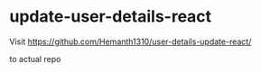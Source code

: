 # update-user-details-react

Visit https://github.com/Hemanth1310/user-details-update-react/

to actual repo
